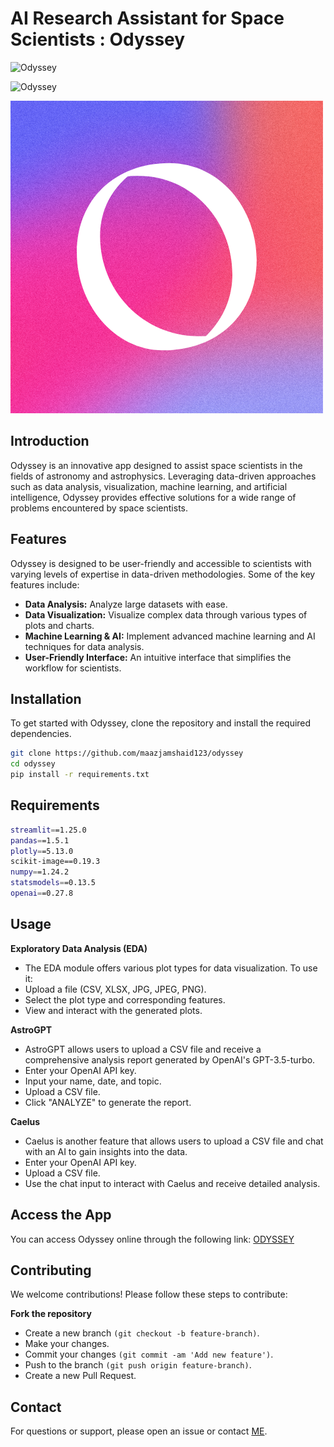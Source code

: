 # AI Research Assistant for Space Scientists : Odyssey

![Odyssey](https://camo.githubusercontent.com/e0ffb6ffd19761e128412d34199a6955c217dc10d50ad50a9da96de749df0b7b/68747470733a2f2f696d672e736869656c64732e696f2f62616467652f707974686f6e2532302d2532333134333534432e7376673f267374796c653d666f722d7468652d6261646765266c6f676f3d707974686f6e266c6f676f436f6c6f723d7768697465)

![Odyssey](https://camo.githubusercontent.com/59db2dd8055abc28dce5d31d3683e96fc554a59553c632cccebc2832ba648291/68747470733a2f2f696d672e736869656c64732e696f2f62616467652f53747265616d6c69742532302d2532334646344234422e7376673f267374796c653d666f722d7468652d6261646765266c6f676f3d53747265616d6c6974266c6f676f436f6c6f723d7768697465)

![Odyssey](page_icon.png)

## Introduction

Odyssey is an innovative app designed to assist space scientists in the fields of astronomy and astrophysics. Leveraging data-driven approaches such as data analysis, visualization, machine learning, and artificial intelligence, Odyssey provides effective solutions for a wide range of problems encountered by space scientists.

## Features

Odyssey is designed to be user-friendly and accessible to scientists with varying levels of expertise in data-driven methodologies. Some of the key features include:

- **Data Analysis:** Analyze large datasets with ease.
- **Data Visualization:** Visualize complex data through various types of plots and charts.
- **Machine Learning & AI:** Implement advanced machine learning and AI techniques for data analysis.
- **User-Friendly Interface:** An intuitive interface that simplifies the workflow for scientists.

## Installation

To get started with Odyssey, clone the repository and install the required dependencies.

```bash
git clone https://github.com/maazjamshaid123/odyssey
cd odyssey
pip install -r requirements.txt
```
## Requirements
```bash
streamlit==1.25.0
pandas==1.5.1
plotly==5.13.0
scikit-image==0.19.3
numpy==1.24.2
statsmodels==0.13.5
openai==0.27.8
```
## Usage
**Exploratory Data Analysis (EDA)**
- The EDA module offers various plot types for data visualization. To use it:
- Upload a file (CSV, XLSX, JPG, JPEG, PNG).
- Select the plot type and corresponding features.
- View and interact with the generated plots.

**AstroGPT**
- AstroGPT allows users to upload a CSV file and receive a comprehensive analysis report generated by OpenAI's GPT-3.5-turbo.
- Enter your OpenAI API key.
- Input your name, date, and topic.
- Upload a CSV file.
- Click "ANALYZE" to generate the report.

**Caelus**
- Caelus is another feature that allows users to upload a CSV file and chat with an AI to gain insights into the data.
- Enter your OpenAI API key.
- Upload a CSV file.
- Use the chat input to interact with Caelus and receive detailed analysis.

## Access the App
You can access Odyssey online through the following link:
[ODYSSEY](https://odyssey.streamlit.app)

## Contributing
We welcome contributions! Please follow these steps to contribute:

**Fork the repository**
- Create a new branch ```(git checkout -b feature-branch)```.
- Make your changes.
- Commit your changes ```(git commit -am 'Add new feature')```.
- Push to the branch ```(git push origin feature-branch)```.
- Create a new Pull Request.

## Contact
For questions or support, please open an issue or contact [ME](maazjamshaid.123@gmail.com).


